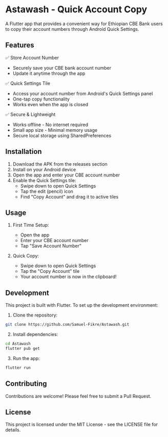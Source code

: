 # Astawash - Quick Account Copy

A Flutter app that provides a convenient way for Ethiopian CBE Bank users to copy their account numbers through Android Quick Settings.

## Features

✅ Store Account Number
- Securely save your CBE bank account number
- Update it anytime through the app

✅ Quick Settings Tile
- Access your account number from Android's Quick Settings panel
- One-tap copy functionality
- Works even when the app is closed

✅ Secure & Lightweight
- Works offline - No internet required
- Small app size - Minimal memory usage
- Secure local storage using SharedPreferences

## Installation

1. Download the APK from the releases section
2. Install on your Android device
3. Open the app and enter your CBE account number
4. Enable the Quick Settings tile:
   - Swipe down to open Quick Settings
   - Tap the edit (pencil) icon
   - Find "Copy Account" and drag it to active tiles

## Usage

1. First Time Setup:
   - Open the app
   - Enter your CBE account number
   - Tap "Save Account Number"

2. Quick Copy:
   - Swipe down to open Quick Settings
   - Tap the "Copy Account" tile
   - Your account number is now in the clipboard!

## Development

This project is built with Flutter. To set up the development environment:

1. Clone the repository:
```bash
git clone https://github.com/Samuel-Fikre/Astawash.git
```

2. Install dependencies:
```bash
cd Astawash
flutter pub get
```

3. Run the app:
```bash
flutter run
```

## Contributing

Contributions are welcome! Please feel free to submit a Pull Request.

## License

This project is licensed under the MIT License - see the LICENSE file for details.

